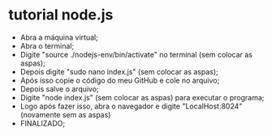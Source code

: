 # tutorial node.js

* Abra a máquina virtual;
* Abra o terminal;
* Digite "source ./nodejs-env/bin/activate" no terminal (sem colocar as aspas);
* Depois digite "sudo nano index.js" (sem colocar as aspas);
* Após isso copie o código do meu GitHub e cole no arquivo;
* Depois salve o arquivo;
* Digite "node index.js" (sem colocar as aspas) para executar o programa;
* Logo após fazer isso, abra o navegador e digite "LocalHost:8024" (novamente sem as aspas)
* FINALIZADO;
